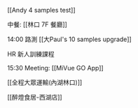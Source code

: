 

[[Andy 4 samples test]]

中餐: [[林口 7F 餐廳]]

14:00 路測 [[大Paul's 10 samples upgrade]]

HR 新人訓練課程

15:30 Meeting: [[MiVue GO App]]

[[全程大眾運輸(內湖林口)]]

[[醉燈食居-西湖店]]

